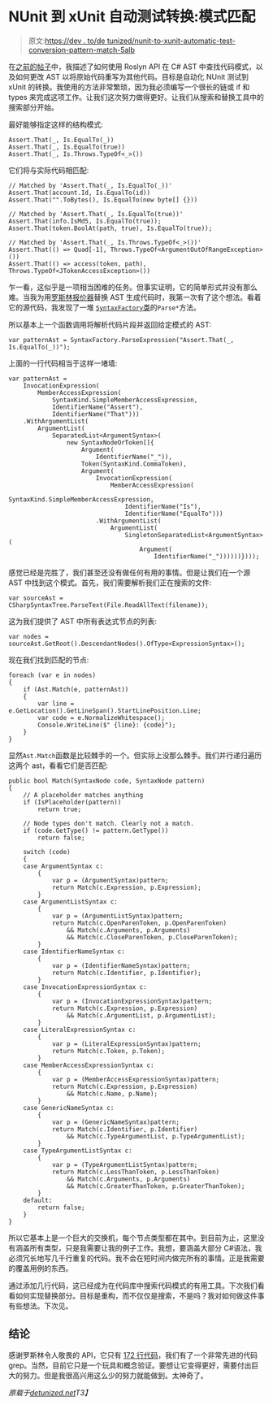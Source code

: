 # NUnit 到 xUnit 自动测试转换:模式匹配

> 原文:[https://dev . to/de tunized/nunit-to-xunit-automatic-test-conversion-pattern-match-5alb](https://dev.to/detunized/nunit-to-xunit-automatic-test-conversion-pattern-match-5alb)

在[之前的帖子](https://dev.to/detunized/nunit-to-xunit-automatic-test-conversion-3hc6)中，我描述了如何使用 Roslyn API 在 C# AST 中查找代码模式，以及如何更改 AST 以将原始代码重写为其他代码。目标是自动化 NUnit 测试到 xUnit 的转换。我使用的方法非常繁琐，因为我必须编写一个很长的链或 if 和 types 来完成这项工作。让我们这次努力做得更好。让我们从搜索和替换工具中的搜索部分开始。

最好能够指定这样的结构模式:

```
Assert.That(_, Is.EqualTo(_))
Assert.That(_, Is.EqualTo(true))
Assert.That(_, Is.Throws.TypeOf<_>()) 
```

它们将与实际代码相匹配:

```
// Matched by 'Assert.That(_, Is.EqualTo(_))'
Assert.That(account.Id, Is.EqualTo(id))
Assert.That("".ToBytes(), Is.EqualTo(new byte[] {}))

// Matched by 'Assert.That(_, Is.EqualTo(true))'
Assert.That(info.IsMd5, Is.EqualTo(true));
Assert.That(token.BoolAt(path, true), Is.EqualTo(true));

// Matched by 'Assert.That(_, Is.Throws.TypeOf<_>())'
Assert.That(() => Quad[-1], Throws.TypeOf<ArgumentOutOfRangeException>())
Assert.That(() => access(token, path), Throws.TypeOf<JTokenAccessException>()) 
```

乍一看，这似乎是一项相当困难的任务。但事实证明，它的简单形式并没有那么难。当我为用[罗斯林报价器](https://roslynquoter.azurewebsites.net/)替换 AST 生成代码时，我第一次有了这个想法。看着它的源代码，我发现了一堆 [`SyntaxFactory`类](https://docs.microsoft.com/en-us/dotnet/api/microsoft.codeanalysis.csharp.syntaxfactory?view=roslyn-dotnet)的`Parse*`方法。

所以基本上一个函数调用将解析代码片段并返回给定模式的 AST:

```
var patternAst = SyntaxFactory.ParseExpression("Assert.That(_, Is.EqualTo(_))"); 
```

上面的一行代码相当于这样一堵墙:

```
var patternAst =
    InvocationExpression(
        MemberAccessExpression(
            SyntaxKind.SimpleMemberAccessExpression,
            IdentifierName("Assert"),
            IdentifierName("That")))
    .WithArgumentList(
        ArgumentList(
            SeparatedList<ArgumentSyntax>(
                new SyntaxNodeOrToken[]{
                    Argument(
                        IdentifierName("_")),
                    Token(SyntaxKind.CommaToken),
                    Argument(
                        InvocationExpression(
                            MemberAccessExpression(
                                SyntaxKind.SimpleMemberAccessExpression,
                                IdentifierName("Is"),
                                IdentifierName("EqualTo")))
                        .WithArgumentList(
                            ArgumentList(
                                SingletonSeparatedList<ArgumentSyntax>(
                                    Argument(
                                        IdentifierName("_"))))))}))); 
```

感觉已经是完胜了，我们甚至还没有做任何有用的事情。但是让我们在一个源 AST 中找到这个模式。首先，我们需要解析我们正在搜索的文件:

```
var sourceAst = CSharpSyntaxTree.ParseText(File.ReadAllText(filename)); 
```

这为我们提供了 AST 中所有表达式节点的列表:

```
var nodes = sourceAst.GetRoot().DescendantNodes().OfType<ExpressionSyntax>(); 
```

现在我们找到匹配的节点:

```
foreach (var e in nodes)
{
    if (Ast.Match(e, patternAst))
    {
        var line = e.GetLocation().GetLineSpan().StartLinePosition.Line;
        var code = e.NormalizeWhitespace();
        Console.WriteLine($" {line}: {code}");
    }
} 
```

显然`Ast.Match`函数是比较棘手的一个。但实际上没那么棘手。我们并行递归遍历这两个 ast，看看它们是否匹配:

```
public bool Match(SyntaxNode code, SyntaxNode pattern)
{
    // A placeholder matches anything
    if (IsPlaceholder(pattern))
        return true;

    // Node types don't match. Clearly not a match.
    if (code.GetType() != pattern.GetType())
        return false;

    switch (code)
    {
    case ArgumentSyntax c:
        {
            var p = (ArgumentSyntax)pattern;
            return Match(c.Expression, p.Expression);
        }
    case ArgumentListSyntax c:
        {
            var p = (ArgumentListSyntax)pattern;
            return Match(c.OpenParenToken, p.OpenParenToken)
                && Match(c.Arguments, p.Arguments)
                && Match(c.CloseParenToken, p.CloseParenToken);
        }
    case IdentifierNameSyntax c:
        {
            var p = (IdentifierNameSyntax)pattern;
            return Match(c.Identifier, p.Identifier);
        }
    case InvocationExpressionSyntax c:
        {
            var p = (InvocationExpressionSyntax)pattern;
            return Match(c.Expression, p.Expression)
                && Match(c.ArgumentList, p.ArgumentList);
        }
    case LiteralExpressionSyntax c:
        {
            var p = (LiteralExpressionSyntax)pattern;
            return Match(c.Token, p.Token);
        }
    case MemberAccessExpressionSyntax c:
        {
            var p = (MemberAccessExpressionSyntax)pattern;
            return Match(c.Expression, p.Expression)
                && Match(c.Name, p.Name);
        }
    case GenericNameSyntax c:
        {
            var p = (GenericNameSyntax)pattern;
            return Match(c.Identifier, p.Identifier)
                && Match(c.TypeArgumentList, p.TypeArgumentList);
        }
    case TypeArgumentListSyntax c:
        {
            var p = (TypeArgumentListSyntax)pattern;
            return Match(c.LessThanToken, p.LessThanToken)
                && Match(c.Arguments, p.Arguments)
                && Match(c.GreaterThanToken, p.GreaterThanToken);
        }
    default:
        return false;
    }
} 
```

所以它基本上是一个巨大的交换机，每个节点类型都在其中。到目前为止，这里没有涵盖所有类型，只是我需要让我的例子工作。我想，要涵盖大部分 C#语法，我必须冗长地写几千行重复的代码。我不会在短时间内做完所有的事情。正是我需要的覆盖用例的东西。

通过添加几行代码，这已经成为在代码库中搜索代码模式的有用工具。下次我们看看如何实现替换部分。目标是重构，而不仅仅是搜索，不是吗？我对如何做这件事有些想法。下次见。

## [](#conclusion)结论

感谢罗斯林令人敬畏的 API，它只有 [172 行代码](https://gist.github.com/detunized/d02a0640986f44243dc01e5f50f42e74)，我们有了一个非常先进的代码 grep。当然，目前它只是一个玩具和概念验证。要想让它变得更好，需要付出巨大的努力。但是我很高兴用这么少的努力就能做到。太神奇了。

*原载于[detunized.net](https://detunized.net/posts/2019-03-16-nunit-to-xunit-automatic-test-conversion-pattern-match/)T3】*